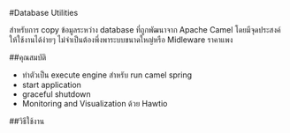 #Database Utilities

สำหรับการ copy ข้อมูลระหว่าง database ที่ถูกพัฒนาจาก Apache Camel โดยมีจุดประสงค์ให้ใช้งานได้ง่ายๆ ไม่จำเป็นต้องพึ่งพาระบบขนาดใหญ่หรือ Midleware ราคาแพง 

##คุณสมบัติ
* ทำตัวเป็น execute engine สำหรับ run camel spring
* start application
* graceful shutdown
* Monitoring and Visualization ด้วย Hawtio

##วิธีใช้งาน


